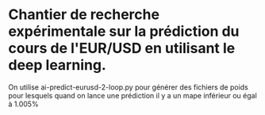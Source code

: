 
# Chantier de recherche expérimentale sur la prédiction du cours de l'EUR/USD en utilisant le deep learning.

On utilise ai-predict-eurusd-2-loop.py pour générer des fichiers de poids pour lesquels quand on lance une prédiction il y a un mape inférieur ou égal à 1.005%

